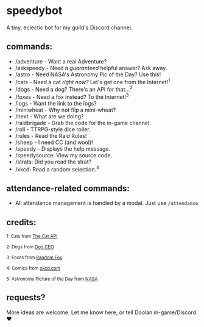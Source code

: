 # speedybot
A tiny, eclectic bot for my guild's Discord channel.

## commands:

- /adventure - Want a real Adventure?
- /askspeedy - Need a *guaranteed* helpful answer? Ask away.
- /astro - Need NASA's Astronomy Pic of the Day? Use this!
- /cats - Need a cat _right now?_ Let's get one from the Internet!<sup>1</sup>
- /dogs - Need a dog? There's an API for that...<sup>2</sup>
- /foxes - Need a fox instead? To the Internet!<sup>3</sup>
- /logs - Want the link to the logs?
- /miniwheat - Why not flip a mini-wheat?
- /next - What are we doing?
- /raidbrigade - Grab the code for the in-game channel.
- /roll - TTRPG-style dice roller.
- /rules - Read the Raid Rules!
- /sheep - I need CC (and wool)!
- /speedy - Displays the help message.
- /speedysource: View my source code.
- /strats: Did you read the strat?
- /xkcd: Read a random selection.<sup>4</sip>

## attendance-related commands:
- All attendance management is handled by a modal.  Just use `/attendance`

## credits:
<small>1: Cats from [The Cat API](https://thecatapi.com/)</small>

<small>2: Dogs from [Dog CEO](https://dog.ceo/dog-api/)</small>

<small>3: Foxes from [Random Fox](https://randomfox.ca/)</small>

<small>4: Comics from [xkcd.com](https://xkcd.com/)</small>

<small>5: Astronomy Picture of the Day from [NASA](https://api.nasa.gov/index.html)</small>

## requests?
More ideas are welcome.  Let me know here, or tell Doolan in-game/Discord. ❤️
